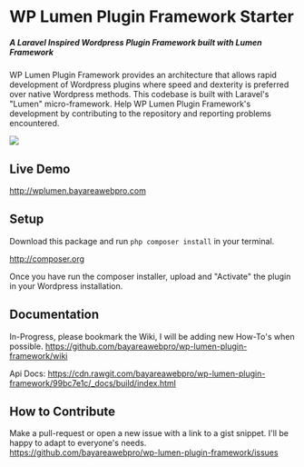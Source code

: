 # WP Lumen Plugin Framework Starter

##### A Laravel Inspired Wordpress Plugin Framework built with Lumen Framework

WP Lumen Plugin Framework provides an architecture that allows rapid development of Wordpress plugins where speed and dexterity is preferred over native Wordpress methods. This codebase is built with Laravel's "Lumen" micro-framework.  Help WP Lumen Plugin Framework's development by contributing to the repository and reporting problems encountered.

![](https://cdn.rawgit.com/bayareawebpro/wp-lumen-plugin-framework/60a708a9/resources/assets/screenshots/preview.png)

## Live Demo
http://wplumen.bayareawebpro.com

## Setup

Download this package and run ```php composer install``` in your terminal.

http://composer.org

Once you have run the composer installer, upload and "Activate" the plugin in your Wordpress installation.

## Documentation

In-Progress, please bookmark the Wiki, I will be adding new How-To's when possible.
https://github.com/bayareawebpro/wp-lumen-plugin-framework/wiki

Api Docs: https://cdn.rawgit.com/bayareawebpro/wp-lumen-plugin-framework/99bc7e1c/_docs/build/index.html

## How to Contribute

Make a pull-request or open a new issue with a link to a gist snippet.  I'll be happy to adapt to everyone's needs.
https://github.com/bayareawebpro/wp-lumen-plugin-framework/issues
